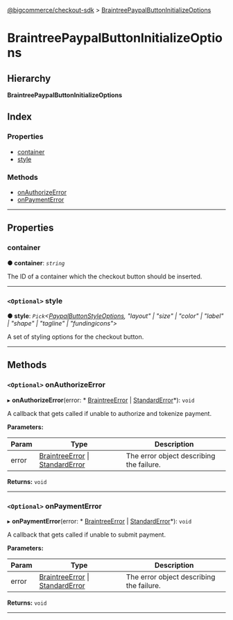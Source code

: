 [@bigcommerce/checkout-sdk](../README.md) > [BraintreePaypalButtonInitializeOptions](../interfaces/braintreepaypalbuttoninitializeoptions.md)

# BraintreePaypalButtonInitializeOptions

## Hierarchy

**BraintreePaypalButtonInitializeOptions**

## Index

### Properties

* [container](braintreepaypalbuttoninitializeoptions.md#container)
* [style](braintreepaypalbuttoninitializeoptions.md#style)

### Methods

* [onAuthorizeError](braintreepaypalbuttoninitializeoptions.md#onauthorizeerror)
* [onPaymentError](braintreepaypalbuttoninitializeoptions.md#onpaymenterror)

---

## Properties

<a id="container"></a>

###  container

**● container**: *`string`*

The ID of a container which the checkout button should be inserted.

___
<a id="style"></a>

### `<Optional>` style

**● style**: *`Pick`<[PaypalButtonStyleOptions](paypalbuttonstyleoptions.md),  "layout" &#124; "size" &#124; "color" &#124; "label" &#124; "shape" &#124; "tagline" &#124; "fundingicons">*

A set of styling options for the checkout button.

___

## Methods

<a id="onauthorizeerror"></a>

### `<Optional>` onAuthorizeError

▸ **onAuthorizeError**(error: * [BraintreeError](braintreeerror.md) &#124; [StandardError](../classes/standarderror.md)*): `void`

A callback that gets called if unable to authorize and tokenize payment.

**Parameters:**

| Param | Type | Description |
| ------ | ------ | ------ |
| error |  [BraintreeError](braintreeerror.md) &#124; [StandardError](../classes/standarderror.md)|  The error object describing the failure. |

**Returns:** `void`

___
<a id="onpaymenterror"></a>

### `<Optional>` onPaymentError

▸ **onPaymentError**(error: * [BraintreeError](braintreeerror.md) &#124; [StandardError](../classes/standarderror.md)*): `void`

A callback that gets called if unable to submit payment.

**Parameters:**

| Param | Type | Description |
| ------ | ------ | ------ |
| error |  [BraintreeError](braintreeerror.md) &#124; [StandardError](../classes/standarderror.md)|  The error object describing the failure. |

**Returns:** `void`

___

